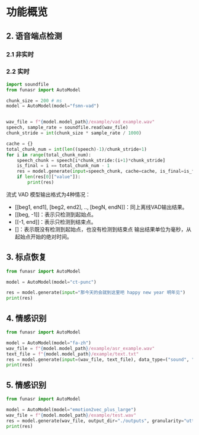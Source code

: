 # 功能概览


## 2. 语音端点检测

### 2.1 非实时



### 2.2 实时

```python linenums="1"
import soundfile
from funasr import AutoModel

chunk_size = 200 # ms
model = AutoModel(model="fsmn-vad")


wav_file = f"{model.model_path}/example/vad_example.wav"
speech, sample_rate = soundfile.read(wav_file)
chunk_stride = int(chunk_size * sample_rate / 1000)

cache = {}
total_chunk_num = int(len((speech)-1)/chunk_stride+1)
for i in range(total_chunk_num):
    speech_chunk = speech[i*chunk_stride:(i+1)*chunk_stride]
    is_final = i == total_chunk_num - 1
    res = model.generate(input=speech_chunk, cache=cache, is_final=is_final, chunk_size=chunk_size)
    if len(res[0]["value"]):
        print(res)
```

流式 VAD 模型输出格式为4种情况：

- [[beg1, end1], [beg2, end2], .., [begN, endN]]：同上离线VAD输出结果。
- [[beg, -1]]：表示只检测到起始点。
- [[-1, end]]：表示只检测到结束点。
- []：表示既没有检测到起始点，也没有检测到结束点 输出结果单位为毫秒，从起始点开始的绝对时间。


## 3. 标点恢复

```python linenums="1"
from funasr import AutoModel

model = AutoModel(model="ct-punc")

res = model.generate(input="那今天的会就到这里吧 happy new year 明年见")
print(res)
```

## 4. 情感识别

```python linenums="1"
from funasr import AutoModel

model = AutoModel(model="fa-zh")
wav_file = f"{model.model_path}/example/asr_example.wav"
text_file = f"{model.model_path}/example/text.txt"
res = model.generate(input=(wav_file, text_file), data_type=("sound", "text"))
print(res)
```

## 5. 情感识别

```python linenums="1"
from funasr import AutoModel

model = AutoModel(model="emotion2vec_plus_large")
wav_file = f"{model.model_path}/example/test.wav"
res = model.generate(wav_file, output_dir="./outputs", granularity="utterance", extract_embedding=False)
print(res)
```

